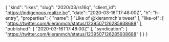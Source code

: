 {
  "kind": "likes",
  "slug": "2020/03/rs16q",
  "client_id": "https://indigenous.realize.be",
  "date": "2020-03-16T17:48:00Z",
  "h": "h-entry",
  "properties": {
    "name": [
      "Like of @kieranmch's tweet"
    ],
    "like-of": [
      "https://twitter.com/kieranmch/status/1239507126285938688"
    ],
    "published": [
      "2020-03-16T17:48:00Z"
    ],
    "syndication": [
      "https://twitter.com/kieranmch/status/1239507126285938688"
    ]
  }
}

